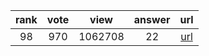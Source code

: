 
| rank | vote | view | answer | url |
|:-:|:-:|:-:|:-:|:-:|
|98|970|1062708|22| [url](http://stackoverflow.com/questions/9573244/most-elegant-way-to-check-if-the-string-is-empty-in-python) |
